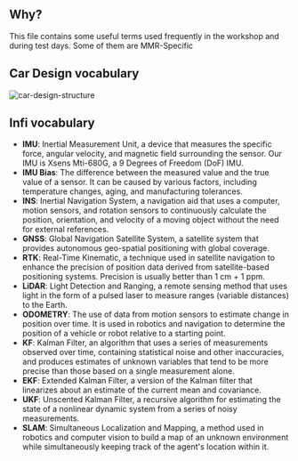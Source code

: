 ## Why?
This file contains some useful terms used frequently in the workshop and during test days. Some of them are MMR-Specific

## Car Design vocabulary
![car-design-structure](https://github.com/MMR-electric-driverless/orin-drive/tree/main/docs/media/car-structure-car-design.png)

## Infi vocabulary

- **IMU**: Inertial Measurement Unit, a device that measures the specific force, angular velocity, and magnetic field surrounding the sensor. Our IMU is Xsens Mti-680G, a 9 Degrees of Freedom (DoF) IMU.
- **IMU Bias**: The difference between the measured value and the true value of a sensor. It can be caused by various factors, including temperature changes, aging, and manufacturing tolerances.
- **INS**: Inertial Navigation System, a navigation aid that uses a computer, motion sensors, and rotation sensors to continuously calculate the position, orientation, and velocity of a moving object without the need for external references.
- **GNSS**: Global Navigation Satellite System, a satellite system that provides autonomous geo-spatial positioning with global coverage.
- **RTK**: Real-Time Kinematic, a technique used in satellite navigation to enhance the precision of position data derived from satellite-based positioning systems. Precision is usually better than 1 cm + 1 ppm.
- **LiDAR**: Light Detection and Ranging, a remote sensing method that uses light in the form of a pulsed laser to measure ranges (variable distances) to the Earth.
- **ODOMETRY**: The use of data from motion sensors to estimate change in position over time. It is used in robotics and navigation to determine the position of a vehicle or robot relative to a starting point.
- **KF**: Kalman Filter, an algorithm that uses a series of measurements observed over time, containing statistical noise and other inaccuracies, and produces estimates of unknown variables that tend to be more precise than those based on a single measurement alone.
- **EKF**: Extended Kalman Filter, a version of the Kalman filter that linearizes about an estimate of the current mean and covariance.
- **UKF**: Unscented Kalman Filter, a recursive algorithm for estimating the state of a nonlinear dynamic system from a series of noisy measurements.
- **SLAM**: Simultaneous Localization and Mapping, a method used in robotics and computer vision to build a map of an unknown environment while simultaneously keeping track of the agent's location within it.
